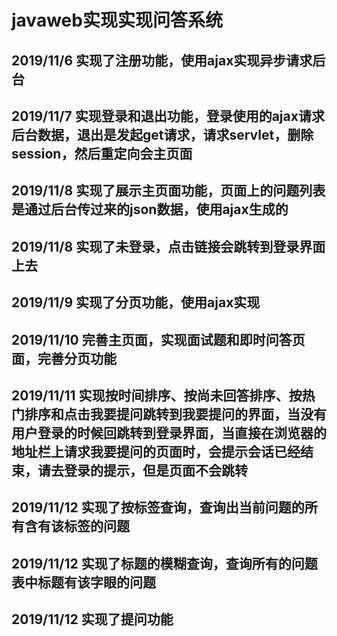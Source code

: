 #  javaweb实现实现问答系统

## 2019/11/6 实现了注册功能，使用ajax实现异步请求后台

##  2019/11/7 实现登录和退出功能，登录使用的ajax请求后台数据，退出是发起get请求，请求servlet，删除session，然后重定向会主页面

##  2019/11/8 实现了展示主页面功能，页面上的问题列表是通过后台传过来的json数据，使用ajax生成的

##  2019/11/8 实现了未登录，点击链接会跳转到登录界面上去

##  2019/11/9 实现了分页功能，使用ajax实现

##  2019/11/10 完善主页面，实现面试题和即时问答页面，完善分页功能

##  2019/11/11 实现按时间排序、按尚未回答排序、按热门排序和点击我要提问跳转到我要提问的界面，当没有用户登录的时候回跳转到登录界面，当直接在浏览器的地址栏上请求我要提问的页面时，会提示会话已经结束，请去登录的提示，但是页面不会跳转

##  2019/11/12 实现了按标签查询，查询出当前问题的所有含有该标签的问题

##  2019/11/12 实现了标题的模糊查询，查询所有的问题表中标题有该字眼的问题

## 2019/11/12 实现了提问功能

